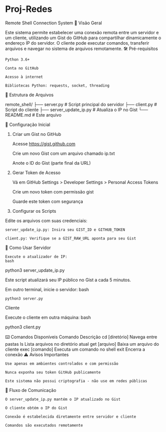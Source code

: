 # Proj-Redes


Remote Shell Connection System
📌 Visão Geral

Este sistema permite estabelecer uma conexão remota entre um servidor e um cliente, utilizando um Gist do GitHub para compartilhar dinamicamente o endereço IP do servidor. O cliente pode executar comandos, transferir arquivos e navegar no sistema de arquivos remotamente.
🛠️ Pré-requisitos

    Python 3.6+

    Conta no GitHub

    Acesso à internet

    Bibliotecas Python: requests, socket, threading

📂 Estrutura de Arquivos

remote_shell/
├── server.py            # Script principal do servidor
├── client.py            # Script do cliente
├── server_update_ip.py  # Atualiza o IP no Gist
└── README.md            # Este arquivo

🔧 Configuração Inicial
1. Criar um Gist no GitHub

    Acesse https://gist.github.com

    Crie um novo Gist com um arquivo chamado ip.txt

    Anote o ID do Gist (parte final da URL)

2. Gerar Token de Acesso

    Vá em GitHub Settings > Developer Settings > Personal Access Tokens

    Crie um novo token com permissão gist

    Guarde este token com segurança

3. Configurar os Scripts

Edite os arquivos com suas credenciais:

    server_update_ip.py: Insira seu GIST_ID e GITHUB_TOKEN

    client.py: Verifique se a GIST_RAW_URL aponta para seu Gist

🚀 Como Usar
Servidor

    Execute o atualizador de IP:
    bash

python3 server_update_ip.py

Este script atualizará seu IP público no Gist a cada 5 minutos.

Em outro terminal, inicie o servidor:
bash

    python3 server.py

Cliente

Execute o cliente em outra máquina:
bash

python3 client.py

⌨️ Comandos Disponíveis
Comando	Descrição
cd [diretório]	Navega entre pastas
ls	Lista arquivos no diretório atual
get [arquivo]	Baixa um arquivo do cliente
exec [comando]	Executa um comando no shell
exit	Encerra a conexão
⚠️ Avisos Importantes

    Use apenas em ambientes controlados e com permissão

    Nunca exponha seu token GitHub publicamente

    Este sistema não possui criptografia - não use em redes públicas

🔄 Fluxo de Comunicação

    O server_update_ip.py mantém o IP atualizado no Gist

    O cliente obtém o IP do Gist

    Conexão é estabelecida diretamente entre servidor e cliente

    Comandos são executados remotamente

